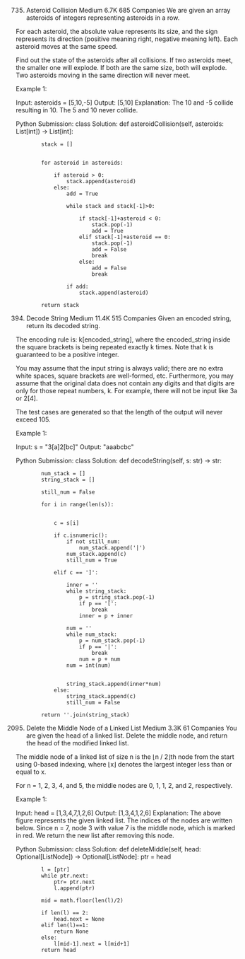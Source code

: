 735. Asteroid Collision
Medium
6.7K
685
Companies
We are given an array asteroids of integers representing asteroids in a row.

For each asteroid, the absolute value represents its size, and the sign represents its direction (positive meaning right, negative meaning left). Each asteroid moves at the same speed.

Find out the state of the asteroids after all collisions. If two asteroids meet, the smaller one will explode. If both are the same size, both will explode. Two asteroids moving in the same direction will never meet.

 

Example 1:

Input: asteroids = [5,10,-5]
Output: [5,10]
Explanation: The 10 and -5 collide resulting in 10. The 5 and 10 never collide.

Python Submission:
    class Solution:
        def asteroidCollision(self, asteroids: List[int]) -> List[int]:

            stack = []


            for asteroid in asteroids:

                if asteroid > 0:
                    stack.append(asteroid)
                else:
                    add = True

                    while stack and stack[-1]>0:

                        if stack[-1]+asteroid < 0:
                            stack.pop(-1)
                            add = True
                        elif stack[-1]+asteroid == 0:
                            stack.pop(-1)
                            add = False
                            break
                        else:
                            add = False
                            break

                    if add:
                        stack.append(asteroid)

            return stack


        


394. Decode String
Medium
11.4K
515
Companies
Given an encoded string, return its decoded string.

The encoding rule is: k[encoded_string], where the encoded_string inside the square brackets is being repeated exactly k times. Note that k is guaranteed to be a positive integer.

You may assume that the input string is always valid; there are no extra white spaces, square brackets are well-formed, etc. Furthermore, you may assume that the original data does not contain any digits and that digits are only for those repeat numbers, k. For example, there will not be input like 3a or 2[4].

The test cases are generated so that the length of the output will never exceed 105.

 

Example 1:

Input: s = "3[a]2[bc]"
Output: "aaabcbc"

Python Submission:
    class Solution:
        def decodeString(self, s: str) -> str:

            num_stack = []
            string_stack = []

            still_num = False

            for i in range(len(s)):


                c = s[i]

                if c.isnumeric():
                    if not still_num:
                        num_stack.append('|')
                    num_stack.append(c)
                    still_num = True

                elif c == ']':

                    inner = ''
                    while string_stack:
                        p = string_stack.pop(-1)
                        if p == '[':
                            break
                        inner = p + inner

                    num = ''
                    while num_stack:
                        p = num_stack.pop(-1)
                        if p == '|':
                            break
                        num = p + num
                    num = int(num)


                    string_stack.append(inner*num)
                else:
                    string_stack.append(c)
                    still_num = False
            
            return ''.join(string_stack)




2095. Delete the Middle Node of a Linked List
Medium
3.3K
61
Companies
You are given the head of a linked list. Delete the middle node, and return the head of the modified linked list.

The middle node of a linked list of size n is the ⌊n / 2⌋th node from the start using 0-based indexing, where ⌊x⌋ denotes the largest integer less than or equal to x.

For n = 1, 2, 3, 4, and 5, the middle nodes are 0, 1, 1, 2, and 2, respectively.
 

Example 1:


Input: head = [1,3,4,7,1,2,6]
Output: [1,3,4,1,2,6]
Explanation:
The above figure represents the given linked list. The indices of the nodes are written below.
Since n = 7, node 3 with value 7 is the middle node, which is marked in red.
We return the new list after removing this node. 


Python Submission:
    class Solution:
        def deleteMiddle(self, head: Optional[ListNode]) -> Optional[ListNode]:
            ptr = head

            l = [ptr]
            while ptr.next:
                ptr= ptr.next
                l.append(ptr)

            mid = math.floor(len(l)/2)

            if len(l) == 2:
                head.next = None
            elif len(l)==1:
                return None
            else:
                l[mid-1].next = l[mid+1]
            return head